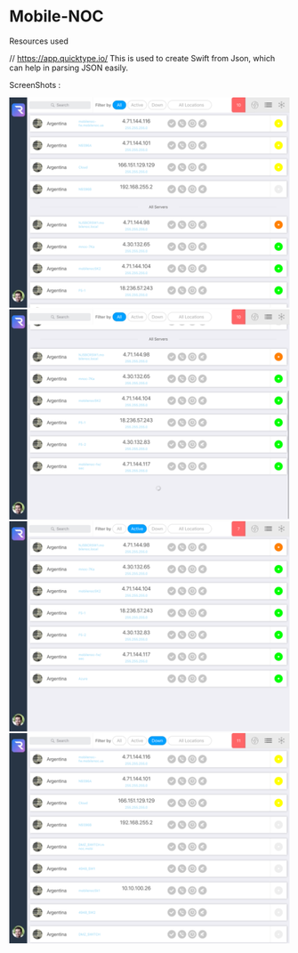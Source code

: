 # Mobile-NOC

Resources used

// https://app.quicktype.io/
This is used to create Swift from Json, which can help in parsing JSON easily.

ScreenShots : 

![alt text](https://github.com/deep24kumar24/Mobile-NOC/blob/master/MobileNOC%20Test/ScreenShots/IMG_0029.PNG)
![alt text](https://github.com/deep24kumar24/Mobile-NOC/blob/master/MobileNOC%20Test/ScreenShots/IMG_0030.PNG)
![alt text](https://github.com/deep24kumar24/Mobile-NOC/blob/master/MobileNOC%20Test/ScreenShots/IMG_0031.PNG)
![alt text](https://github.com/deep24kumar24/Mobile-NOC/blob/master/MobileNOC%20Test/ScreenShots/IMG_0032.PNG)
